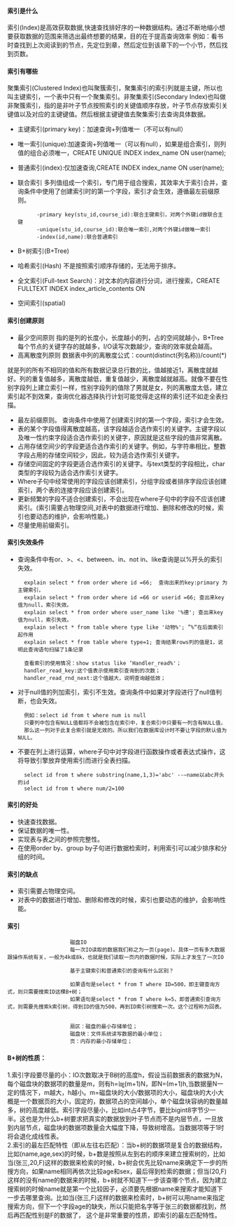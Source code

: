 #### 索引是什么
索引(Index)是高效获取数据,快速查找排好序的一种数据结构。通过不断地缩小想要获取数据的范围来筛选出最终想要的结果，目的在于提高查询效率 例如：看书时查找到上次阅读到的节点，先定位到章，然后定位到该章下的一个小节，然后找到页数。
#### 索引有哪些
聚集索引(Clustered Index)也叫聚簇索引，聚集索引的索引列就是主键，所以也叫主键索引，一个表中只有一个聚集索引。非聚集索引(Secondary Index)也叫做非聚簇索引，指的是非叶子节点按照索引的关键值顺序存放，叶子节点存放索引关键值以及对应的主键键值。然后根据主键键值去聚集索引去查询具体数据。
* 主键索引(primary key)：加速查询+列值唯一（不可以有null）
* 唯一索引(unique):加速查询+列值唯一（可以有null），如果是组合索引，则列值的组合必须唯一，CREATE UNIQUE INDEX index_name ON user(name);
* 普通索引(index):仅加速查询,CREATE INDEX index_name ON user(name);
* 联合索引
多列值组成一个索引，专门用于组合搜索，其效率大于索引合并，查询条件中使用了创建索引时的第一个字段，索引才会生效，遵循最左前缀原则。

            -primary key(stu_id,course_id):联合主键索引，对两个外键id做联合主键
            -unique(stu_id,course_id):联合唯一索引,对两个外键id做唯一索引
            -index(id,name):联合普通索引
* B+树索引(B+Tree)
* 哈希索引(Hash)
不是按照索引顺序存储的，无法用于排序。
* 全文索引(Full-text Search)：对文本的内容进行分词，进行搜索，CREATE FULLTEXT INDEX index_article_contents ON 
* 空间索引(spatial)
#### 索引创建原则
* 最少空间原则
指的是列的长度小，长度越小的列，占的空间就越小，B+Tree每个节点的关键字存的就越多，I/O读写次数越少，查询的效率就会越高。
* 高离散度列原则
数据表中列的离散度公式：count(distinct(列名称))/count(*)

就是列的所有不相同的值和所有数据记录总行数的比，值越接近1，离散度就越好。列的重复值越多，离散度越低，重复值越少，离散度越就越高。就像不要在性别字段列上建立索引一样，性别字段列的值除了男就是女，列的离散度太低，建立索引起不到效果，查询优化器选择执行计划可能觉得走这样的索引还不如走全表扫描。
* 最左前缀原则。
查询条件中使用了创建索引时的第一个字段，索引才会生效。
* 表的某个字段值得离散度越高，该字段越适合选作索引的关键字。主键字段以及唯一性约束字段适合选作索引的关键字，原因就是这些字段的值非常离散。
* 占用存储空间少的字段更适合选作索引的关键字。例如，与字符串相比，整数字段占用的存储空间较少，因此，较为适合选作索引关键字。
* 存储空间固定的字段更适合选作索引的关键字。与text类型的字段相比，char类型的字段较为适合选作索引关键字。
* Where子句中经常使用的字段应该创建索引，分组字段或者排序字段应该创建索引，两个表的连接字段应该创建索引。
* 更新频繁的字段不适合创建索引，不会出现在where子句中的字段不应该创建索引。(索引需要占物理空间,对表中的数据进行增加、删除和修改的时候，索引也要动态的维护，会影响性能。)
* 尽量使用前缀索引。
#### 索引失效条件
* 查询条件中有or、>、<、between、in、not in、like查询是以%开头的索引失效。

        explain select * from order where id =66;  查询出来的key:primary 为主键索引，
        explain select * from order where id =66 or userid =66; 查出来key值为null，索引失效。
        explain select * from order where user_name like '%德'; 查出来key值为null，索引失效。
        explain select * from table where type like '动物%'; ”%“在后面索引起作用 
        explain select * from table where type=1; 查询结果rows列的值是1，说明此查询语句扫描了1条记录

        查看索引的使用情况：show status like ‘Handler_read%'；
        handler_read_key:这个值表示使用索引查询到的次数；
        handler_read_rnd_next:这个值越大，说明查询越低效；
* 对于null值的列加索引，索引不生效。查询条件中如果对字段进行了null值判断，也会失效。
                
        例如：select id from t where num is null
        只要列中包含有NULL值都将不会被包含在索引中，复合索引中只要有一列含有NULL值，
        那么这一列对于此复合索引就是无效的。所以我们在数据库设计时不要让字段的默认值为NULL。
* 不要在列上进行运算，where子句中对字段进行函数操作或者表达式操作，这将导致引擎放弃使用索引而进行全表扫描。

        select id from t where substring(name,1,3)='abc' --–name以abc开头的id
        select id from t where num/2=100 
#### 索引的好处
* 快速查找数据。
* 保证数据的唯一性。
* 实现表与表之间的参照完整性。
* 在使用order by、group by子句进行数据检索时，利用索引可以减少排序和分组的时间。
#### 索引的缺点
* 索引需要占物理空间。
* 对表中的数据进行增加、删除和修改的时候，索引也要动态的维护，会影响性能。
#### 索引

                        磁盘IO
                        每一次IO读取的数据我们称之为一页(page)。具体一页有多大数据跟操作系统有关，一般为4k或8k，也就是我们读取一页内的数据时候，实际上才发生了一次IO

                        基于主键索引和普通索引的查询有什么区别？

                        如果语句是select * from T where ID=500，即主键查询方式，则只需要搜索ID这棵B+树；
                        如果语句是select * from T where k=5，即普通索引查询方式，则需要先搜索k索引树，得到ID的值为500，再到ID索引树搜索一次。这个过程称为回表。


                        扇区：磁盘的最小存储单位；
                        磁盘块：文件系统读写数据的最小单位；
                        页：内存的最小存储单位；

#### B+树的性质：
1.索引字段要尽量的小：IO次数取决于B树的高度h，假设当前数据表的数据为N，每个磁盘块的数据项的数量是m，则有h=㏒(m+1)N，即N=(m+1)h,当数据量N一定的情况下，m越大，h越小。m=磁盘块的大小/数据项的大小，磁盘块的大小大概是一个数据页的大小，固定的，数据项占的空间越小，单个磁盘块容纳的数量越多，树的高度越低。索引字段尽量小，比如int占4字节，要比bigint8字节少一半。这也是为什么b+树要求把真实的数据放到叶子节点而不是内层节点，一旦放到内层节点，磁盘块的数据项数量会大幅度下降，导致树增高。当数据项等于1时将会退化成线性表。<br>
2.索引的最左匹配特性（即从左往右匹配）：当b+树的数据项是复合的数据结构，比如(name,age,sex)的时候，b+数是按照从左到右的顺序来建立搜索树的，比如当(张三,20,F)这样的数据来检索的时候，b+树会优先比较name来确定下一步的所搜方向，如果name相同再依次比较age和sex，最后得到检索的数据；但当(20,F)这样的没有name的数据来的时候，b+树就不知道下一步该查哪个节点，因为建立搜索树的时候name就是第一个比较因子，必须要先根据name来搜索才能知道下一步去哪里查询。比如当(张三,F)这样的数据来检索时，b+树可以用name来指定搜索方向，但下一个字段age的缺失，所以只能把名字等于张三的数据都找到，然后再匹配性别是F的数据了， 这个是非常重要的性质，即索引的最左匹配特性。

